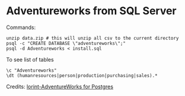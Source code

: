 # Adventureworks from SQL Server

Commands:

```
unzip data.zip # this will unzip all csv to the current directory
psql -c "CREATE DATABASE \"adventureworks\";"
psql -d Adventureworks < install.sql
```

To see list of tables

```
\c "Adventureworks"
\dt (humanresources|person|production|purchasing|sales).*
```


Credits: [lorint-AdventureWorks for Postgres](https://github.com/lorint/AdventureWorks-for-Postgres)
